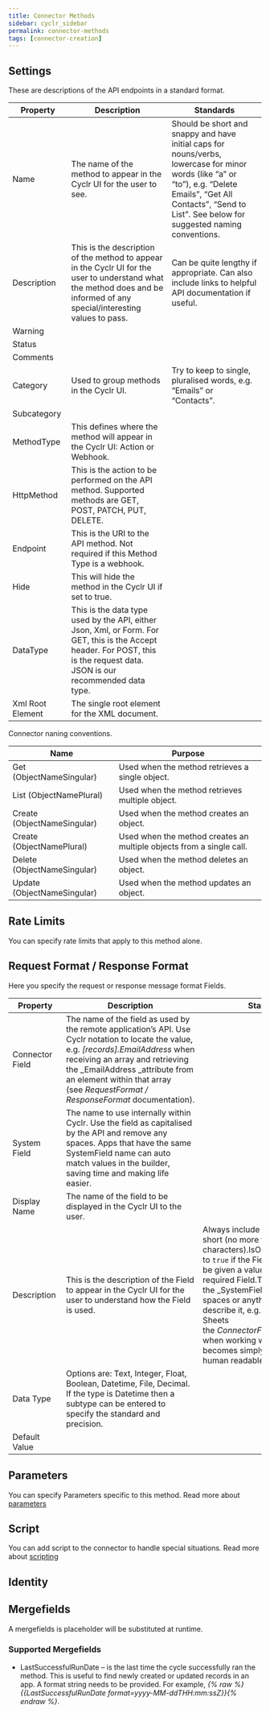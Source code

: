 ```yaml
---
title: Connector Methods
sidebar: cyclr_sidebar
permalink: connector-methods
tags: [connector-creation]
---
```


## Settings

These are descriptions of the API endpoints in a standard format.

| Property | Description | Standards |
| --- | --- | --- |
| Name | The name of the method to appear in the Cyclr UI for the user to see. | Should be short and snappy and have initial caps for nouns/verbs, lowercase for minor words (like “a” or “to”), e.g. “Delete Emails”, “Get All Contacts”, “Send to List”.  See below for suggested naming conventions. |
| Description | This is the description of the method to appear in the Cyclr UI for the user to understand what the method does and be informed of any special/interesting values to pass. | Can be quite lengthy if appropriate. Can also include links to helpful API documentation if useful.|
| Warning | | |
| Status | | |
| Comments | | |
| Category | Used to group methods in the Cyclr UI. | Try to keep to single, pluralised words, e.g. “Emails” or “Contacts”.|
| Subcategory | | |
| MethodType | This defines where the method will appear in the Cyclr UI: Action or Webhook. | |
| HttpMethod | This is the action to be performed on the API method. Supported methods are GET, POST, PATCH, PUT, DELETE. | |
| Endpoint | This is the URI to the API method. Not required if this Method Type is a webhook.| |
| Hide | This will hide the method in the Cyclr UI if set to true. |
| DataType | This is the data type used by the API, either Json, Xml, or Form. For GET, this is the Accept header. For POST, this is the request data. JSON is our recommended data type.| |
| Xml Root Element | The single root element for the XML document.| |

Connector naning conventions.

| Name | Purpose |
| --- | --- | 
| Get (ObjectNameSingular) | Used when the method retrieves a single object. |
| List (ObjectNamePlural)| Used when the method retrieves multiple object. |
| Create (ObjectNameSingular) | Used when the method creates an object. |
| Create  (ObjectNamePlural) | Used when the method creates an multiple objects from a single call. |
| Delete (ObjectNameSingular) | Used when the method deletes an object. |
| Update (ObjectNameSingular) | Used when the method updates an object. |

## Rate Limits

You can specify rate limits that apply to this method alone.

## Request Format / Response Format

Here you specify the request or response message format Fields. 

| Property | Description | Standards |
| --- | --- | ---
| Connector Field | The name of the field as used by the remote application’s API. Use Cyclr notation to locate the value, e.g. _[records].EmailAddress_ when receiving an array and retrieving the _EmailAddress _attribute from an element within that array (see _RequestFormat / ResponseFormat_ documentation). | |
| System Field | The name to use internally within Cyclr. Use the field as capitalised by the API and remove any spaces. Apps that have the same SystemField name can auto match values in the builder, saving time and making life easier.| |
| Display Name | The name of the field to be displayed in the Cyclr UI to the user. | |
| Description | This is the description of the Field to appear in the Cyclr UI for the user to understand how the Field is used. | Always include this and keep fairly short (no more than 100 characters).IsOptionalSet to `true` if the Field doesn’t have to be given a value. Leave out if it’s a required Field.Typically, take the _SystemField _value and add spaces or anything that might help describe it, e.g. in _G_oogle Sheets the _ConnectorField_ _entry.title_ used when working with Rows becomes simply _Row Title_. Think human readable. |
| Data Type | Options are: Text, Integer, Float, Boolean, Datetime, File, Decimal.  If the type is Datetime then a subtype can be entered to specify the standard and precision. | |
| Default Value | | |

## Parameters

You can specify Parameters specific to this method. Read more about [parameters](./connector-parameters)

## Script

You can add script to the connector to handle special situations. Read more about [scripting](./connector-scripting)

## Identity


## Mergefields

A mergefields is placeholder will be substituted at runtime.

### Supported Mergefields

*   LastSuccessfulRunDate – is the last time the cycle successfully ran the method. This is useful to find newly created or updated records in an app. A format string needs to be provided. For example, _{% raw %}{{LastSuccessfulRunDate format=yyyy-MM-ddTHH:mm:ssZ}}{% endraw %}_.

